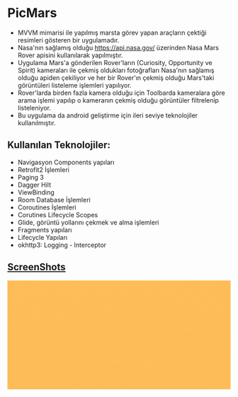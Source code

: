 # PicMars
 
- MVVM mimarisi ile yapılmış marsta görev yapan araçların çektiği resimleri gösteren bir uygulamadır.
- Nasa'nın sağlamış olduğu https://api.nasa.gov/ üzerinden Nasa Mars Rover apisini kullanılarak yapılmıştır.
- Uygulama Mars'a gönderilen Rover'ların (Curiosity, Opportunity ve Spirit) kameraları ile çekmiş oldukları fotoğrafları Nasa'nın sağlamış olduğu apiden çekiliyor ve her bir Rover'ın çekmiş olduğu Mars'taki görüntüleri listeleme işlemleri yapılıyor.
- Rover'larda birden fazla kamera olduğu için Toolbarda kameralara göre arama işlemi yapılıp o kameranın çekmiş olduğu görüntüler filtrelenip listeleniyor.
- Bu uygulama da android geliştirme için ileri seviye teknolojiler kullanılmıştır.

## Kullanılan Teknolojiler:

- Navigasyon Components yapıları 
- Retrofit2 İşlemleri
- Paging 3
- Dagger Hilt
- ViewBinding
- Room Database İşlemleri
- Coroutines İşlemleri
- Corutines Lifecycle Scopes
- Glide, görüntü yollarını çekmek ve alma işlemleri
- Fragments yapıları
- Lifecycle Yapıları
- okhttp3: Logging - Interceptor
## [ScreenShots](https://github.com/halilkrkn/PicMars/tree/master/screenshots)

![Alt Text](https://github.com/halilkrkn/PicMars/blob/master/screenshots/picmars.gif)
